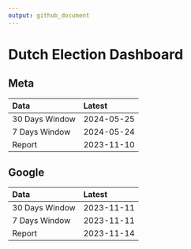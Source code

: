 ```yaml
---
output: github_document
---
```


# Dutch Election Dashboard



## Meta


|Data           |Latest     |
|:--------------|:----------|
|30 Days Window |2024-05-25 |
|7 Days Window  |2024-05-24 |
|Report         |2023-11-10 |

## Google


|Data           |Latest     |
|:--------------|:----------|
|30 Days Window |2023-11-11 |
|7 Days Window  |2023-11-11 |
|Report         |2023-11-14 |
